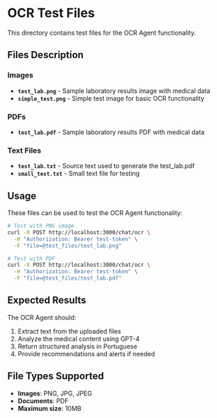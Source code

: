 # OCR Test Files

This directory contains test files for the OCR Agent functionality.

## Files Description

### Images

- **`test_lab.png`** - Sample laboratory results image with medical data
- **`simple_test.png`** - Simple test image for basic OCR functionality

### PDFs

- **`test_lab.pdf`** - Sample laboratory results PDF with medical data

### Text Files

- **`test_lab.txt`** - Source text used to generate the test_lab.pdf
- **`small_test.txt`** - Small text file for testing

## Usage

These files can be used to test the OCR Agent functionality:

```bash
# Test with PNG image
curl -X POST http://localhost:3000/chat/ocr \
  -H "Authorization: Bearer test-token" \
  -F "file=@test_files/test_lab.png"

# Test with PDF
curl -X POST http://localhost:3000/chat/ocr \
  -H "Authorization: Bearer test-token" \
  -F "file=@test_files/test_lab.pdf"
```

## Expected Results

The OCR Agent should:

1. Extract text from the uploaded files
2. Analyze the medical content using GPT-4
3. Return structured analysis in Portuguese
4. Provide recommendations and alerts if needed

## File Types Supported

- **Images**: PNG, JPG, JPEG
- **Documents**: PDF
- **Maximum size**: 10MB
